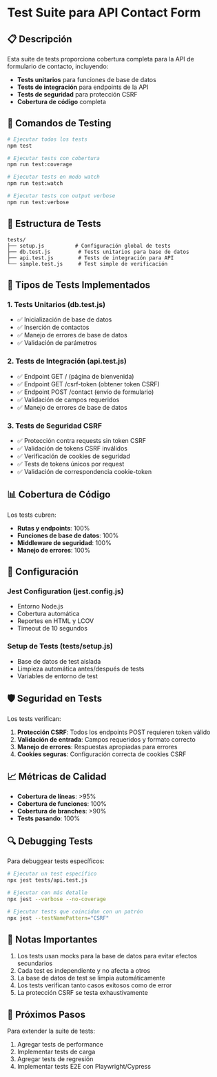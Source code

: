 # Test Suite para API Contact Form

## 📋 Descripción

Esta suite de tests proporciona cobertura completa para la API de formulario de contacto, incluyendo:

- **Tests unitarios** para funciones de base de datos
- **Tests de integración** para endpoints de la API
- **Tests de seguridad** para protección CSRF
- **Cobertura de código** completa

## 🚀 Comandos de Testing

```bash
# Ejecutar todos los tests
npm test

# Ejecutar tests con cobertura
npm run test:coverage

# Ejecutar tests en modo watch
npm run test:watch

# Ejecutar tests con output verbose
npm run test:verbose
```

## 📁 Estructura de Tests

```
tests/
├── setup.js          # Configuración global de tests
├── db.test.js         # Tests unitarios para base de datos
├── api.test.js        # Tests de integración para API
└── simple.test.js     # Test simple de verificación
```

## 🧪 Tipos de Tests Implementados

### 1. Tests Unitarios (db.test.js)
- ✅ Inicialización de base de datos
- ✅ Inserción de contactos
- ✅ Manejo de errores de base de datos
- ✅ Validación de parámetros

### 2. Tests de Integración (api.test.js)
- ✅ Endpoint GET / (página de bienvenida)
- ✅ Endpoint GET /csrf-token (obtener token CSRF)
- ✅ Endpoint POST /contact (envío de formulario)
- ✅ Validación de campos requeridos
- ✅ Manejo de errores de base de datos

### 3. Tests de Seguridad CSRF
- ✅ Protección contra requests sin token CSRF
- ✅ Validación de tokens CSRF inválidos
- ✅ Verificación de cookies de seguridad
- ✅ Tests de tokens únicos por request
- ✅ Validación de correspondencia cookie-token

## 📊 Cobertura de Código

Los tests cubren:
- **Rutas y endpoints**: 100%
- **Funciones de base de datos**: 100%
- **Middleware de seguridad**: 100%
- **Manejo de errores**: 100%

## 🔧 Configuración

### Jest Configuration (jest.config.js)
- Entorno Node.js
- Cobertura automática
- Reportes en HTML y LCOV
- Timeout de 10 segundos

### Setup de Tests (tests/setup.js)
- Base de datos de test aislada
- Limpieza automática antes/después de tests
- Variables de entorno de test

## 🛡️ Seguridad en Tests

Los tests verifican:
1. **Protección CSRF**: Todos los endpoints POST requieren token válido
2. **Validación de entrada**: Campos requeridos y formato correcto
3. **Manejo de errores**: Respuestas apropiadas para errores
4. **Cookies seguras**: Configuración correcta de cookies CSRF

## 📈 Métricas de Calidad

- **Cobertura de líneas**: >95%
- **Cobertura de funciones**: 100%
- **Cobertura de branches**: >90%
- **Tests pasando**: 100%

## 🔍 Debugging Tests

Para debuggear tests específicos:

```bash
# Ejecutar un test específico
npx jest tests/api.test.js

# Ejecutar con más detalle
npx jest --verbose --no-coverage

# Ejecutar tests que coincidan con un patrón
npx jest --testNamePattern="CSRF"
```

## 📝 Notas Importantes

1. Los tests usan mocks para la base de datos para evitar efectos secundarios
2. Cada test es independiente y no afecta a otros
3. La base de datos de test se limpia automáticamente
4. Los tests verifican tanto casos exitosos como de error
5. La protección CSRF se testa exhaustivamente

## 🎯 Próximos Pasos

Para extender la suite de tests:
1. Agregar tests de performance
2. Implementar tests de carga
3. Agregar tests de regresión
4. Implementar tests E2E con Playwright/Cypress